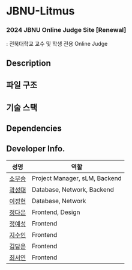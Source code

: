 # JBNU-Litmus
### 2024 JBNU Online Judge Site [Renewal]
: 전북대학교 교수 및 학생 전용 Online Judge

## Description

## 파일 구조

## 기술 스택

## Dependencies

## Developer Info.

| 성명                                   | 역할                              |
| -------------------------------------- | --------------------------------- |
| [소부승](https://github.com/bootkorea) | Project Manager, sLM, Backend |
| [곽성대](https://github.com/tjdeo1102) | Database, Network, Backend |
| [이정현](https://github.com/afpine)    | Database, Network |
| [정다은](https://github.com/daeuning)    | Frontend, Design |
| [정예성](https://github.com/jys-jeong)    | Frontend |
| [지수인](https://github.com/sooinji)   | Frontend |
| [김담은](https://github.com/dameun2224)   | Frontend |
| [최서연](https://github.com/seoharu)   | Frontend |
